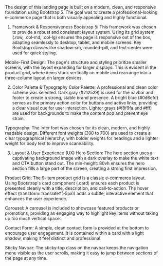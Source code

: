 The design of this landing page is built on a modern, clean, and responsive foundation using Bootstrap 5. The goal was to create a professional-looking e-commerce page that is both visually appealing and highly functional.

1. Framework & Responsiveness
Bootstrap 5: This framework was chosen to provide a robust and consistent layout system. Using its grid system (.row, .col-md, .col-lg) ensures the page is responsive out of the box, adapting seamlessly to desktop, tablet, and mobile screens. Key Bootstrap classes like shadow-sm, rounded-pill, and text-center were used for quick styling.

Mobile-First Design: The page's structure and styling prioritize smaller screens, with the layout expanding for larger displays. This is evident in the product grid, where items stack vertically on mobile and rearrange into a three-column layout on larger devices.

2. Color Palette & Typography
Color Palette: A professional and clean color scheme was selected. Dark gray (#212529) is used for the navbar and footer to create a strong, stable brand presence. A bright blue (#0d6efd) serves as the primary action color for buttons and active links, providing a clear visual cue for user interaction. Lighter grays (#f8f9fa and #fff) are used for backgrounds to make the content pop and prevent eye strain.

Typography: The Inter font was chosen for its clean, modern, and highly readable design. Different font weights (300 to 700) are used to create a clear typographical hierarchy, with bolder weights for headings and a lighter weight for body text to improve scannability.

3. Layout & User Experience (UX)
Hero Section: The hero section uses a captivating background image with a dark overlay to make the white text and CTA button stand out. The min-height: 80vh ensures the hero section fills a large part of the screen, creating a strong first impression.

Product Grid: The 9-item product grid is a classic e-commerce layout. Using Bootstrap's card component (.card) ensures each product is presented cleanly with a title, description, and call-to-action. The hover effect (transform: translateY(-5px)) adds a subtle, interactive element that enhances the user experience.

Carousel: A carousel is included to showcase featured products or promotions, providing an engaging way to highlight key items without taking up too much vertical space.

Contact Form: A simple, clean contact form is provided at the bottom to encourage user engagement. It is contained within a card with a light shadow, making it feel distinct and professional.

Sticky Navbar: The sticky-top class on the navbar keeps the navigation menu visible as the user scrolls, making it easy to jump between sections of the page at any time.

